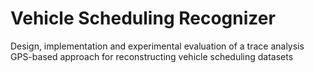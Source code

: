# Vehicle Scheduling Recognizer
Design, implementation and experimental evaluation of a trace analysis GPS-based approach for reconstructing vehicle scheduling datasets